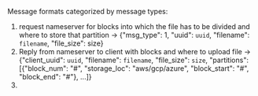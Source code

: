 Message formats categorized by message types:

1. request nameserver for blocks into which the file has to be divided and where to store that partition -> {"msg_type": 1, "uuid": `uuid`, "filename": `filename`, "file_size": size}
2. Reply from nameserver to client with blocks and where to upload file -> {"client_uuid": `uuid`, "filename": `filename`, "file_size": `size`, "partitions": [{"block_num": "#", "storage_loc": "aws/gcp/azure", "block_start": "#", "block_end": "#"}, ...]}
3.